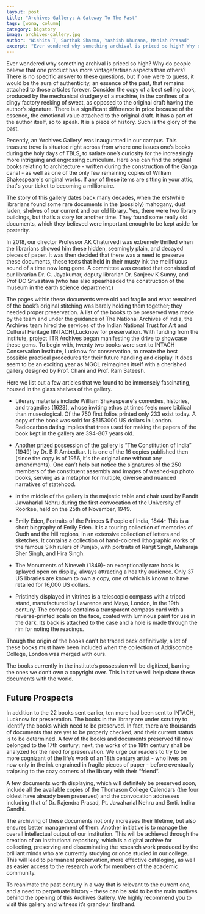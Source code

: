 ```yaml
---
layout: post
title: "Archives Gallery: A Gateway To The Past"
tags: [wona, column]
category: bigstory
image: archives-gallery.jpg
author: "Nishita T, Sarthak Sharma, Yashish Khurana, Manish Prasad"
excerpt: "Ever wondered why something archival is priced so high? Why do people believe that one product has more vintage/artisan aspects than others?"
---
```


Ever wondered why something archival is priced so high? Why do people believe that one product has more vintage/artisan aspects than others? There is no specific answer to these questions, but if one were to guess, it would be the aura of authenticity, an essence of the past, that remains attached to those articles forever. Consider the copy of a best selling book, produced by the mechanical drudgery of a machine, in the confines of a dingy factory reeking of sweat, as opposed to the original draft having the author’s signature. There is a significant difference in price because of the essence, the emotional value attached to the original draft. It has a part of the author itself, so to speak. It is a piece of history. Such is the glory of the past.

Recently, an ‘Archives Gallery’ was inaugurated in our campus. This treasure trove is situated right across from where one issues one’s books during the holy days of TBLS, to satiate one’s curiosity for the increasingly more intriguing and engrossing curriculum. Here one can find the original books relating to architecture - written during the construction of the Ganga canal - as well as one of the only few remaining copies of William Shakespeare's original works. If any of these items are sitting in your attic, that's your ticket to becoming a millionaire.

The story of this gallery dates back many decades, when the erstwhile librarians found some rare documents in the (possibly) mahogany, dust laden, shelves of our current and our old library. Yes, there were two library buildings, but that’s a story for another time. They found some really old documents, which they believed were important enough to be kept aside for posterity.

In 2018, our director Professor AK Chaturvedi was extremely thrilled when the librarians showed him these hidden, seemingly plain, and decayed pieces of paper. It was then decided that there was a need to preserve these documents, these texts that held in their musty ink the mellifluous sound of a time now long gone. A committee was created that consisted of our librarian Dr. C. Jayakumar, deputy librarian Dr. Sanjeev K Sunny, and Prof DC Srivastava (who has also spearheaded the construction of the museum in the earth science department.)

The pages within these documents were old and fragile and what remained of the book’s original stitching was barely holding them together; they needed proper preservation. A list of the books to be preserved was made by the team and under the guidance of The National Archives of India, the Archives team  hired the services of the Indian National Trust for Art and Cultural Heritage (INTACH),Lucknow for preservation. With funding from the institute, project IITR Archives began manifesting the drive to showcase these gems. To begin with, twenty two books were sent to INTACH Conservation Institute, Lucknow for conservation, to create the best possible practical procedures for their future handling and display. It does seem to be an exciting year as MGCL reimagines itself with a cherished gallery designed by Prof. Chani and Prof. Ram Sateesh.

Here we list out a few articles that we found to be immensely fascinating, housed in the glass shelves of the gallery.

- Literary materials include William Shakespeare's comedies, histories, and tragedies (1623), whose inviting ethos at times feels more biblical than museological. Of the 750 first folios printed only 233 exist today. A copy of the book was sold for $5153000 US dollars in London. Radiocarbon dating implies that trees used for making the papers of the book kept in the gallery are 394-807 years old.

- Another prized possession of the gallery is “The Constitution of India” (1949) by  Dr. B R Ambedkar. It is one of the 16 copies published then (since the copy is of 1956, it's the original one without any amendments). One can’t help but notice the signatures of the 250 members of the constituent assembly and images of washed-up photo books, serving as a metaphor for multiple, diverse and nuanced narratives of statehood.

- In the middle of the gallery is the majestic table and chair used by Pandit Jawaharlal Nehru during the first convocation of the University of Roorkee, held on the 25th of November, 1949.

- Emily Eden, Portraits of the Princes & People of India, 1844- This is a short biography of Emily Eden. It is a touring collection of memories of Oudh and the hill regions, in an extensive collection of letters and sketches. It contains a collection of hand-colored lithographic works of the famous Sikh rulers of Punjab, with portraits of Ranjit Singh, Maharaja Sher Singh, and Hira Singh.

- The Monuments of Nineveh (1849)- an exceptionally rare book is splayed open on display, always attracting a healthy audience. Only 37 US libraries are known to own a copy, one of which is known to have retailed for 16,000 US dollars.

- Pristinely displayed in vitrines is a‌ telescopic compass with a tripod stand, manufactured by Lawrence and Mayo, London, in the 19th century. The compass contains a transparent compass card with a reverse-printed scale on the face, coated with luminous paint for use in the dark. Its back is attached to the case and a hole is made through the rim for noting the readings.

Though the origin of the books can't be traced back definitively, a lot of these books must have been included when the collection of Addiscombe College, London was merged with ours.

The books currently in the institute’s possession will be digitized, barring the ones we don’t own a copyright over. This initiative will help share these documents with the world.


## Future Prospects

In addition to the 22 books sent earlier, ten more had been sent to INTACH, Lucknow for preservation. The books in the library are under scrutiny to identify the books which need to be preserved. In fact, there are thousands of documents that are yet to be properly checked, and their current status is to be determined. A few of the  books and documents preserved till now belonged to the 17th century; next, the works of the 18th century shall be analyzed for the need for preservation. We urge our readers to try to be more cognizant of the life’s work of an 18th century artist - who lives on now only in the ink engrained in fragile pieces of paper - before eventually traipsing to the cozy corners of the library with their “friend”.

A few documents worth displaying, which will definitely be preserved soon, include all the available copies of the Thomason College Calendars (the four oldest have already been preserved) and the convocation addresses including that of Dr. Rajendra Prasad, Pt. Jawaharlal Nehru and Smti. Indira Gandhi.

The archiving of these documents not only increases their lifetime, but also ensures better management of them. Another initiative is to manage the overall intellectual output of our institution. This will be achieved through the creation of an institutional repository, which is a digital archive for collecting, preserving and disseminating the research work produced by the brilliant minds who are currently studying or once studied in our college. This will lead to permanent preservation, more effective cataloging, as well as easier access to the research work for members of the academic community.

To reanimate the past century in a way that is relevant to the current one, and a need to perpetuate history - these can be said to be the main motives behind the opening of this Archives Gallery. We highly recommend you to visit this gallery and witness it’s grandeur firsthand.
